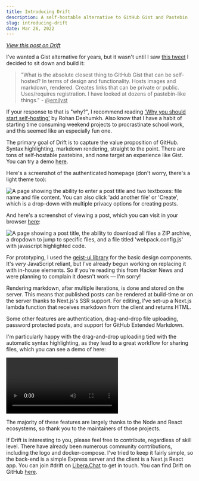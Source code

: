 ```yaml
---
title: Introducing Drift
description: A self-hostable alternative to GitHub Gist and Pastebin
slug: introducing-drift
date: Mar 26, 2022
---
```


_[View this post on Drift](https://paste.maxleiter.com/post/9d77d452-8ccf-4056-89dd-9bf9f96dfc3c)_

I've wanted a Gist alternative for years, but it wasn't until I saw [this tweet](https://twitter.com/emilyst/status/1499858264346935297) I decided to sit down and build it:

> "What is the absolute closest thing to GitHub Gist that can be self-hosted? In terms of design and functionality. Hosts images and markdown, rendered. Creates links that can be private or public. Uses/requires registration. I have looked at dozens of pastebin-like things." - <a href="https://twitter.com/emilyst" style="color: var(--link);">@emilyst</a>

If your response to that is "why?", I recommend reading ['Why you should start self-hosting'](https://rohanrd.xyz/posts/why-you-should-start-self-hosting/) by Rohan Deshumkh. Also know that I have a habit of starting time consuming weekend projects to procrastinate school work, and this seemed like an especially fun one.

The primary goal of Drift is to capture the value proposition of GitHub. Syntax highlighting, markdown rendering, straight to the point. There are tons of self-hostable pastebins, and none target an experience like Gist. You can try a demo [here](https://drift.maxleiter.com).

Here's a screenshot of the authenticated homepage (don't worry, there's a light theme too):

<img src="/blog/drift/new.png" alt="A page showing the ability to enter a post title and two textboxes: file name and file content. You can also click 'add another file' or 'Create', which is a drop-down with multiple privacy options for creating posts." />

And here's a screenshot of viewing a post, which you can visit in your browser [here](https://paste.maxleiter.com/post/2ad57c13-4c40-4183-b41b-67e127fc5995):

<img src="/blog/drift/view-post.png" alt="A page showing a post title, the ability to download all files a ZIP archive, a dropdown to jump to specific files, and a file titled 'webpack.config.js' with javascript highlighted code." />

For prototyping, I used the [geist-ui library](https://geist-ui.dev) for the basic design components. It's _very_ JavaScript reliant, but I've already begun working on replacing it with in-house elements. So if you're reading this from Hacker News and were planning to complain it doesn't work &mdash; I'm sorry!

Rendering markdown, after multiple iterations, is done and stored on the server. This means that published posts can be rendered at build-time or on the server thanks to Next.js's SSR support. For editing, I've set-up a Next.js lambda function that receives markdown from the client and returns HTML.

Some other features are authentication, drag-and-drop file uploading, password protected posts, and support for GitHub Extended Markdown.

I'm particularly happy with the drag-and-drop uploading tied with the automatic syntax highlighting, as they lead to a great workflow for sharing files, which you can see a demo of here:

<video controls>
    <source src="/blog/drift/view-post-demo.webm" type="video/webm" />
</video>

The majority of these features are largely thanks to the Node and React ecosystems, so thank you to the maintainers of those projects.

If Drift is interesting to you, please feel free to contribute, regardless of skill level. There have already been numerous community contributions, including the logo and docker-compose. I've tried to keep it fairly simple, so the back-end is a simple Express server and the client is a Next.js React app. You can join #drift on [Libera.Chat](https://libera.chat) to get in touch. You can find Drift on GitHub [here](https://github.com/maxleiter/drift).
